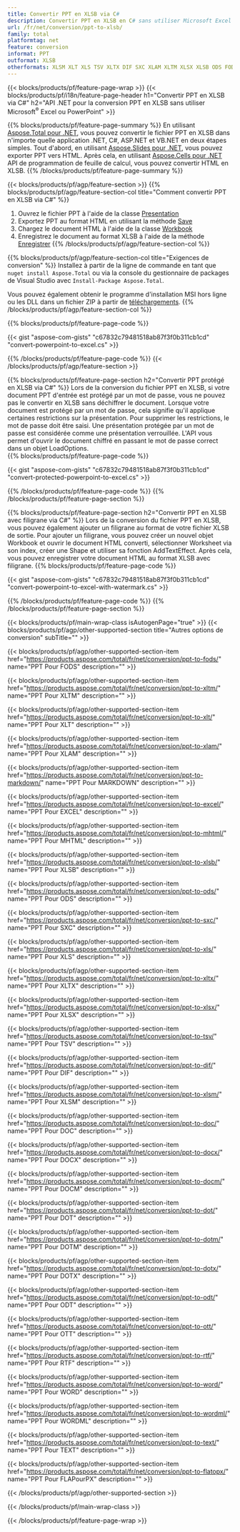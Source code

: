 ```yaml
---
title: Convertir PPT en XLSB via C#
description: Convertir PPT en XLSB en C# sans utiliser Microsoft Excel ou Powerpoint
url: /fr/net/conversion/ppt-to-xlsb/
family: total
platformtag: net
feature: conversion
informat: PPT
outformat: XLSB
otherformats: XLSM XLT XLS TSV XLTX DIF SXC XLAM XLTM XLSX XLSB ODS FODS MHTML EXCEL MARKDOWN DOC DOCX DOCM DOT DOTM DOTX ODT OTT RTF WORD WORDML TEXT FLATOPX
---
```

{{< blocks/products/pf/feature-page-wrap >}}
{{< blocks/products/pf/i18n/feature-page-header h1="Convertir PPT en XLSB via C#" h2="API .NET pour la conversion PPT en XLSB sans utiliser Microsoft<sup>&reg;</sup> Excel ou PowerPoint" >}}

{{% blocks/products/pf/feature-page-summary %}}
En utilisant [Aspose.Total pour .NET](https://products.aspose.com/total/net/), vous pouvez convertir le fichier PPT en XLSB dans n'importe quelle application .NET, C#, ASP.NET et VB.NET en deux étapes simples. Tout d'abord, en utilisant [Aspose.Slides pour .NET](https://products.aspose.com/slides/net/), vous pouvez exporter PPT vers HTML. Après cela, en utilisant [Aspose.Cells pour .NET](https://products.aspose.com/cells/net/) API de programmation de feuille de calcul, vous pouvez convertir HTML en XLSB.
{{% /blocks/products/pf/feature-page-summary  %}}

{{< blocks/products/pf/agp/feature-section >}}
{{% blocks/products/pf/agp/feature-section-col title="Comment convertir PPT en XLSB via C#" %}}
1. Ouvrez le fichier PPT à l'aide de la classe [Presentation](https://apireference.aspose.com/slides/net/aspose.slides/presentation)
2. Exportez PPT au format HTML en utilisant la méthode [Save](https://apireference.aspose.com/slides/net/aspose.slides.presentation/save/methods/5)
3. Chargez le document HTML à l'aide de la classe [Workbook](https://apireference.aspose.com/cells/net/aspose.cells/workbook)
4. Enregistrez le document au format XLSB à l'aide de la méthode [Enregistrer](https://apireference.aspose.com/cells/net/aspose.cells.workbook/save/methods/4)
{{% /blocks/products/pf/agp/feature-section-col %}}

{{% blocks/products/pf/agp/feature-section-col title="Exigences de conversion" %}}
Installez à partir de la ligne de commande en tant que ```nuget install Aspose.Total``` ou via la console du gestionnaire de packages de Visual Studio avec ```Install-Package Aspose.Total```.

Vous pouvez également obtenir le programme d'installation MSI hors ligne ou les DLL dans un fichier ZIP à partir de [téléchargements](https://downloads.aspose.com/total/net).
{{% /blocks/products/pf/agp/feature-section-col %}}

{{% blocks/products/pf/feature-page-code %}}

{{< gist "aspose-com-gists" "c67832c79481518ab87f3f0b311cb1cd" "convert-powerpoint-to-excel.cs" >}}


{{% /blocks/products/pf/feature-page-code %}}
{{< /blocks/products/pf/agp/feature-section >}}

{{% blocks/products/pf/feature-page-section  h2="Convertir PPT protégé en XLSB via C#" %}}
Lors de la conversion du fichier PPT en XLSB, si votre document PPT d'entrée est protégé par un mot de passe, vous ne pouvez pas le convertir en XLSB sans déchiffrer le document. Lorsque votre document est protégé par un mot de passe, cela signifie qu'il applique certaines restrictions sur la présentation. Pour supprimer les restrictions, le mot de passe doit être saisi. Une présentation protégée par un mot de passe est considérée comme une présentation verrouillée. L'API vous permet d'ouvrir le document chiffré en passant le mot de passe correct dans un objet LoadOptions.  
{{% blocks/products/pf/feature-page-code %}}

{{< gist "aspose-com-gists" "c67832c79481518ab87f3f0b311cb1cd" "convert-protected-powerpoint-to-excel.cs" >}}

{{% /blocks/products/pf/feature-page-code  %}}
{{% /blocks/products/pf/feature-page-section %}}

{{% blocks/products/pf/feature-page-section  h2="Convertir PPT en XLSB avec filigrane via C#" %}}
Lors de la conversion du fichier PPT en XLSB, vous pouvez également ajouter un filigrane au format de votre fichier XLSB de sortie. Pour ajouter un filigrane, vous pouvez créer un nouvel objet Workbook et ouvrir le document HTML converti, sélectionner Worksheet via son index, créer une Shape et utiliser sa fonction AddTextEffect. Après cela, vous pouvez enregistrer votre document HTML au format XLSB avec filigrane. 
{{% blocks/products/pf/feature-page-code %}}

{{< gist "aspose-com-gists" "c67832c79481518ab87f3f0b311cb1cd" "convert-powerpoint-to-excel-with-watermark.cs" >}}

{{% /blocks/products/pf/feature-page-code  %}}
{{% /blocks/products/pf/feature-page-section %}}

{{< blocks/products/pf/main-wrap-class isAutogenPage="true" >}}
{{< blocks/products/pf/agp/other-supported-section title="Autres options de conversion" subTitle="" >}}

{{< blocks/products/pf/agp/other-supported-section-item href="https://products.aspose.com/total/fr/net/conversion/ppt-to-fods/" name="PPT Pour FODS" description="" >}}

{{< blocks/products/pf/agp/other-supported-section-item href="https://products.aspose.com/total/fr/net/conversion/ppt-to-xltm/" name="PPT Pour XLTM" description="" >}}

{{< blocks/products/pf/agp/other-supported-section-item href="https://products.aspose.com/total/fr/net/conversion/ppt-to-xlt/" name="PPT Pour XLT" description="" >}}

{{< blocks/products/pf/agp/other-supported-section-item href="https://products.aspose.com/total/fr/net/conversion/ppt-to-xlam/" name="PPT Pour XLAM" description="" >}}

{{< blocks/products/pf/agp/other-supported-section-item href="https://products.aspose.com/total/fr/net/conversion/ppt-to-markdown/" name="PPT Pour MARKDOWN" description="" >}}

{{< blocks/products/pf/agp/other-supported-section-item href="https://products.aspose.com/total/fr/net/conversion/ppt-to-excel/" name="PPT Pour EXCEL" description="" >}}

{{< blocks/products/pf/agp/other-supported-section-item href="https://products.aspose.com/total/fr/net/conversion/ppt-to-mhtml/" name="PPT Pour MHTML" description="" >}}

{{< blocks/products/pf/agp/other-supported-section-item href="https://products.aspose.com/total/fr/net/conversion/ppt-to-xlsb/" name="PPT Pour XLSB" description="" >}}

{{< blocks/products/pf/agp/other-supported-section-item href="https://products.aspose.com/total/fr/net/conversion/ppt-to-ods/" name="PPT Pour ODS" description="" >}}

{{< blocks/products/pf/agp/other-supported-section-item href="https://products.aspose.com/total/fr/net/conversion/ppt-to-sxc/" name="PPT Pour SXC" description="" >}}

{{< blocks/products/pf/agp/other-supported-section-item href="https://products.aspose.com/total/fr/net/conversion/ppt-to-xls/" name="PPT Pour XLS" description="" >}}

{{< blocks/products/pf/agp/other-supported-section-item href="https://products.aspose.com/total/fr/net/conversion/ppt-to-xltx/" name="PPT Pour XLTX" description="" >}}

{{< blocks/products/pf/agp/other-supported-section-item href="https://products.aspose.com/total/fr/net/conversion/ppt-to-xlsx/" name="PPT Pour XLSX" description="" >}}

{{< blocks/products/pf/agp/other-supported-section-item href="https://products.aspose.com/total/fr/net/conversion/ppt-to-tsv/" name="PPT Pour TSV" description="" >}}

{{< blocks/products/pf/agp/other-supported-section-item href="https://products.aspose.com/total/fr/net/conversion/ppt-to-dif/" name="PPT Pour DIF" description="" >}}

{{< blocks/products/pf/agp/other-supported-section-item href="https://products.aspose.com/total/fr/net/conversion/ppt-to-xlsm/" name="PPT Pour XLSM" description="" >}}

{{< blocks/products/pf/agp/other-supported-section-item href="https://products.aspose.com/total/fr/net/conversion/ppt-to-doc/" name="PPT Pour DOC" description="" >}}

{{< blocks/products/pf/agp/other-supported-section-item href="https://products.aspose.com/total/fr/net/conversion/ppt-to-docx/" name="PPT Pour DOCX" description="" >}}

{{< blocks/products/pf/agp/other-supported-section-item href="https://products.aspose.com/total/fr/net/conversion/ppt-to-docm/" name="PPT Pour DOCM" description="" >}}

{{< blocks/products/pf/agp/other-supported-section-item href="https://products.aspose.com/total/fr/net/conversion/ppt-to-dot/" name="PPT Pour DOT" description="" >}}

{{< blocks/products/pf/agp/other-supported-section-item href="https://products.aspose.com/total/fr/net/conversion/ppt-to-dotm/" name="PPT Pour DOTM" description="" >}}

{{< blocks/products/pf/agp/other-supported-section-item href="https://products.aspose.com/total/fr/net/conversion/ppt-to-dotx/" name="PPT Pour DOTX" description="" >}}

{{< blocks/products/pf/agp/other-supported-section-item href="https://products.aspose.com/total/fr/net/conversion/ppt-to-odt/" name="PPT Pour ODT" description="" >}}

{{< blocks/products/pf/agp/other-supported-section-item href="https://products.aspose.com/total/fr/net/conversion/ppt-to-ott/" name="PPT Pour OTT" description="" >}}

{{< blocks/products/pf/agp/other-supported-section-item href="https://products.aspose.com/total/fr/net/conversion/ppt-to-rtf/" name="PPT Pour RTF" description="" >}}

{{< blocks/products/pf/agp/other-supported-section-item href="https://products.aspose.com/total/fr/net/conversion/ppt-to-word/" name="PPT Pour WORD" description="" >}}

{{< blocks/products/pf/agp/other-supported-section-item href="https://products.aspose.com/total/fr/net/conversion/ppt-to-wordml/" name="PPT Pour WORDML" description="" >}}

{{< blocks/products/pf/agp/other-supported-section-item href="https://products.aspose.com/total/fr/net/conversion/ppt-to-text/" name="PPT Pour TEXT" description="" >}}

{{< blocks/products/pf/agp/other-supported-section-item href="https://products.aspose.com/total/fr/net/conversion/ppt-to-flatopx/" name="PPT Pour FLAPourPX" description="" >}}



{{< /blocks/products/pf/agp/other-supported-section >}}

{{< /blocks/products/pf/main-wrap-class >}}

{{< /blocks/products/pf/feature-page-wrap >}}